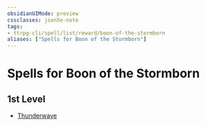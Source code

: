 ```yaml
---
obsidianUIMode: preview
cssclasses: json5e-note
tags:
- ttrpg-cli/spell/list/reward/boon-of-the-stormborn
aliases: ["Spells for Boon of the Stormborn"]
---
```

# Spells for Boon of the Stormborn

## 1st Level

- [Thunderwave](/CLI/spells/thunderwave.md "PHB")